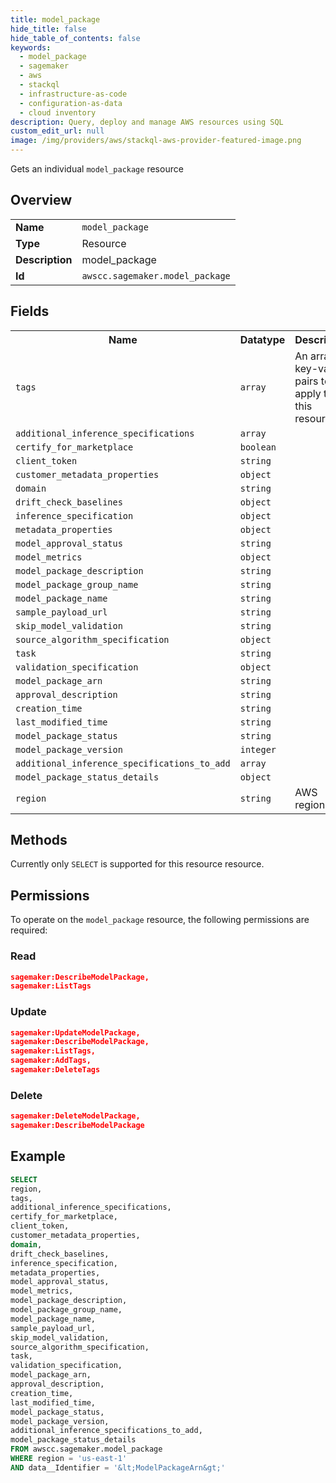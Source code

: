 ```yaml
---
title: model_package
hide_title: false
hide_table_of_contents: false
keywords:
  - model_package
  - sagemaker
  - aws
  - stackql
  - infrastructure-as-code
  - configuration-as-data
  - cloud inventory
description: Query, deploy and manage AWS resources using SQL
custom_edit_url: null
image: /img/providers/aws/stackql-aws-provider-featured-image.png
---
```

Gets an individual <code>model_package</code> resource

## Overview
<table><tbody>
<tr><td><b>Name</b></td><td><code>model_package</code></td></tr>
<tr><td><b>Type</b></td><td>Resource</td></tr>
<tr><td><b>Description</b></td><td>model_package</td></tr>
<tr><td><b>Id</b></td><td><code>awscc.sagemaker.model_package</code></td></tr>
</tbody></table>

## Fields
<table><tbody>
<tr><th>Name</th><th>Datatype</th><th>Description</th></tr>
<tr><td><code>tags</code></td><td><code>array</code></td><td>An array of key-value pairs to apply to this resource.</td></tr>
<tr><td><code>additional_inference_specifications</code></td><td><code>array</code></td><td></td></tr>
<tr><td><code>certify_for_marketplace</code></td><td><code>boolean</code></td><td></td></tr>
<tr><td><code>client_token</code></td><td><code>string</code></td><td></td></tr>
<tr><td><code>customer_metadata_properties</code></td><td><code>object</code></td><td></td></tr>
<tr><td><code>domain</code></td><td><code>string</code></td><td></td></tr>
<tr><td><code>drift_check_baselines</code></td><td><code>object</code></td><td></td></tr>
<tr><td><code>inference_specification</code></td><td><code>object</code></td><td></td></tr>
<tr><td><code>metadata_properties</code></td><td><code>object</code></td><td></td></tr>
<tr><td><code>model_approval_status</code></td><td><code>string</code></td><td></td></tr>
<tr><td><code>model_metrics</code></td><td><code>object</code></td><td></td></tr>
<tr><td><code>model_package_description</code></td><td><code>string</code></td><td></td></tr>
<tr><td><code>model_package_group_name</code></td><td><code>string</code></td><td></td></tr>
<tr><td><code>model_package_name</code></td><td><code>string</code></td><td></td></tr>
<tr><td><code>sample_payload_url</code></td><td><code>string</code></td><td></td></tr>
<tr><td><code>skip_model_validation</code></td><td><code>string</code></td><td></td></tr>
<tr><td><code>source_algorithm_specification</code></td><td><code>object</code></td><td></td></tr>
<tr><td><code>task</code></td><td><code>string</code></td><td></td></tr>
<tr><td><code>validation_specification</code></td><td><code>object</code></td><td></td></tr>
<tr><td><code>model_package_arn</code></td><td><code>string</code></td><td></td></tr>
<tr><td><code>approval_description</code></td><td><code>string</code></td><td></td></tr>
<tr><td><code>creation_time</code></td><td><code>string</code></td><td></td></tr>
<tr><td><code>last_modified_time</code></td><td><code>string</code></td><td></td></tr>
<tr><td><code>model_package_status</code></td><td><code>string</code></td><td></td></tr>
<tr><td><code>model_package_version</code></td><td><code>integer</code></td><td></td></tr>
<tr><td><code>additional_inference_specifications_to_add</code></td><td><code>array</code></td><td></td></tr>
<tr><td><code>model_package_status_details</code></td><td><code>object</code></td><td></td></tr>
<tr><td><code>region</code></td><td><code>string</code></td><td>AWS region.</td></tr>

</tbody></table>

## Methods
Currently only <code>SELECT</code> is supported for this resource resource.

## Permissions

To operate on the <code>model_package</code> resource, the following permissions are required:

### Read
```json
sagemaker:DescribeModelPackage,
sagemaker:ListTags
```

### Update
```json
sagemaker:UpdateModelPackage,
sagemaker:DescribeModelPackage,
sagemaker:ListTags,
sagemaker:AddTags,
sagemaker:DeleteTags
```

### Delete
```json
sagemaker:DeleteModelPackage,
sagemaker:DescribeModelPackage
```


## Example
```sql
SELECT
region,
tags,
additional_inference_specifications,
certify_for_marketplace,
client_token,
customer_metadata_properties,
domain,
drift_check_baselines,
inference_specification,
metadata_properties,
model_approval_status,
model_metrics,
model_package_description,
model_package_group_name,
model_package_name,
sample_payload_url,
skip_model_validation,
source_algorithm_specification,
task,
validation_specification,
model_package_arn,
approval_description,
creation_time,
last_modified_time,
model_package_status,
model_package_version,
additional_inference_specifications_to_add,
model_package_status_details
FROM awscc.sagemaker.model_package
WHERE region = 'us-east-1'
AND data__Identifier = '&lt;ModelPackageArn&gt;'
```
